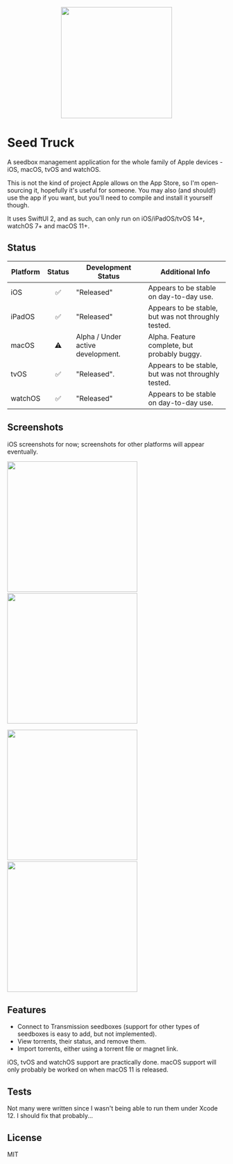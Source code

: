 <p align="center">
  <img width="256" height="256" src="https://raw.githubusercontent.com/edualm/SeedTruck/main/Shared/Assets.xcassets/AppIcon.appiconset/Icon-1024.png">
</p>

# Seed Truck

A seedbox management application for the whole family of Apple devices - iOS, macOS, tvOS and watchOS.

This is not the kind of project Apple allows on the App Store, so I'm open-sourcing it, hopefully it's useful for someone. You may also (and should!) use the app if you want, but you'll need to compile and install it yourself though.

It uses SwiftUI 2, and as such, can only run on iOS/iPadOS/tvOS 14+, watchOS 7+ and macOS 11+.

## Status

| Platform | Status | Development Status | Additional Info |
| --- | :---: | --- | --- |
| iOS | ✅ | "Released" | Appears to be stable on day-to-day use. |
| iPadOS | ✅ | "Released" | Appears to be stable, but was not throughly tested. |
| macOS | ⚠️ | Alpha / Under active development. | Alpha. Feature complete, but probably buggy. |
| tvOS | ✅ | "Released". | Appears to be stable, but was not throughly tested. |
| watchOS | ✅ | "Released" | Appears to be stable on day-to-day use. |

## Screenshots

iOS screenshots for now; screenshots for other platforms will appear eventually.

<img width="300" src="https://raw.githubusercontent.com/edualm/SeedTruck/main/Screenshots/Torrent%20Listing%20-%20Light.png">&nbsp;&nbsp;&nbsp;<img width="300" src="https://raw.githubusercontent.com/edualm/SeedTruck/main/Screenshots/Torrent%20Detail%20-%20Light.png">

<img width="300" src="https://raw.githubusercontent.com/edualm/SeedTruck/main/Screenshots/Torrent%20Listing%20-%20Dark.png">&nbsp;&nbsp;&nbsp;<img width="300" src="https://raw.githubusercontent.com/edualm/SeedTruck/main/Screenshots/Torrent%20Detail%20-%20Dark.png">

## Features

 - Connect to Transmission seedboxes (support for other types of seedboxes is easy to add, but not implemented).
 - View torrents, their status, and remove them.
 - Import torrents, either using a torrent file or magnet link.
 
iOS, tvOS and watchOS support are practically done. macOS support will only probably be worked on when macOS 11 is released.

## Tests

Not many were written since I wasn't being able to run them under Xcode 12. I should fix that probably...

## License

MIT
